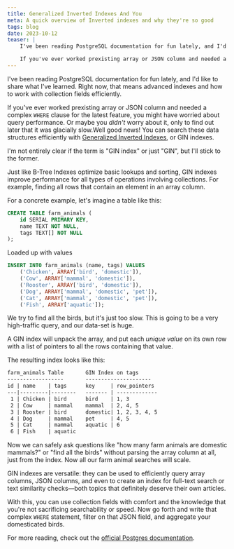 ```yaml
---
title: Generalized Inverted Indexes And You
meta: A quick overview of Inverted indexes and why they're so good
tags: blog
date: 2023-10-12
teaser: |
    I've been reading PostgreSQL documentation for fun lately, and I'd like to share what I've learned. Right now, that means advanced indexes and how to work with collection fields efficiently.

    If you've ever worked prexisting array or JSON column and needed a complex `WHERE` clause for the latest feature, you might have worried about query performance. Or maybe you _didn't_ worry about it, only to find out later that it was glacially slow.
---
```


I've been reading PostgreSQL documentation for fun lately, and I'd like to share what I've learned. Right now, that means advanced indexes and how to work with collection fields efficiently.

If you've ever worked prexisting array or JSON column and needed a complex `WHERE` clause for the latest feature, you might have worried about query performance. Or maybe you _didn't_ worry about it, only to find out later that it was glacially slow.Well good news! You can search these data structures efficiently with [Generalized Inverted Indexes](https://www.postgresql.org/docs/current/gin-intro.html), or GIN indexes.

I'm not entirely clear if the term is "GIN index" or just "GIN", but I'll stick to the former.

Just like B-Tree Indexes optimize basic lookups and sorting, GIN indexes improve performance for all types of operations involving collections.
For example, finding all rows that contain an element in an array column.

For a concrete example, let's imagine a table like this:

```sql
CREATE TABLE farm_animals (
    id SERIAL PRIMARY KEY,
    name TEXT NOT NULL,
    tags TEXT[] NOT NULL
);
```

Loaded up with values

```sql
INSERT INTO farm_animals (name, tags) VALUES
    ('Chicken', ARRAY['bird', 'domestic']),
    ('Cow', ARRAY['mammal', 'domestic']),
    ('Rooster', ARRAY['bird', 'domestic']),
    ('Dog', ARRAY['mammal', 'domestic', 'pet']),
    ('Cat', ARRAY['mammal', 'domestic', 'pet']),
    ('Fish', ARRAY['aquatic']);
```

We try to find all the birds, but it's just too slow. This is going to be a very high-traffic query, and our data-set is huge.

A GIN index will unpack the array, and put each _unique value_ on its own row with a list of pointers to all the rows containing that value.

The resulting index looks like this:

```txt
farm_animals Table       GIN Index on tags
------------------       ---------------------
id | name    | tags      key     | row_pointers
---|---------|--------   ------- | -------------
 1 | Chicken | bird      bird    | 1, 3
 2 | Cow     | mammal    mammal  | 2, 4, 5
 3 | Rooster | bird      domestic| 1, 2, 3, 4, 5
 4 | Dog     | mammal    pet     | 4, 5
 5 | Cat     | mammal    aquatic | 6
 6 | Fish    | aquatic
```

Now we can safely ask questions like "how many farm animals are domestic mammals?" or "find all the birds" without parsing the array column at all, just from the index. Now all our farm animal searches will scale.

GIN indexes are versatile: they can be used to efficiently query array columns, JSON columns, and even to create an index for full-text search or text similarity checks—both topics that definitely deserve their own articles.

With this, you can use collection fields with comfort and the knowledge that you're not sacrificing searchability or speed. Now go forth and write that complex `WHERE` statement, filter on that JSON field, and aggregate your domesticated birds.

For more reading, check out the [official Postgres documentation](https://www.postgresql.org/docs/current/gin-intro.html).
